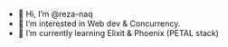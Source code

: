 - 👋 Hi, I’m @reza-naq
- 👀 I’m interested in Web dev & Concurrency.
- 🌱 I’m currently learning Elixit & Phoenix (PETAL stack)

<!---
reza-naq/reza-naq is a ✨ special ✨ repository because its `README.md` (this file) appears on your GitHub profile.
You can click the Preview link to take a look at your changes.
--->
